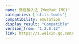 ```yaml
---
name: 微信输入法 (Wechat IME)"
categories: ['utils-tools']
compatibility: emulation
display_result: "Compatible"
version_from: "1.2.8.12"
link: https://z.weixin.qq.com/
---
```

